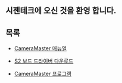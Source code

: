 ## 시젠테크에 오신 것을 환영 합니다.


## 목록
- [CameraMaster 매뉴얼](https://cizentech-my.sharepoint.com/:b:/p/mason/EfM19NAEZfBErx9Hn6HAmlIBz0QWYlmb6RUYdYPSfmPW7Q?e=aM2rOS)

- [S2 보드 드라이버 다운로드](https://cizentech-my.sharepoint.com/:u:/p/mason/EU_WCVVFRWhGhWI-9ZD_LWEBJRJXGeuRA8X2JhiG62jPGQ?e=TiekG6)

- [CameraMaster 프로그램](https://cizentech-my.sharepoint.com/:u:/p/mason/EbmtupzwHYNHgGcBosZcDpMBkU7HMEE5iCY4Dt6dt-E_-Q?e=kLTglA)

